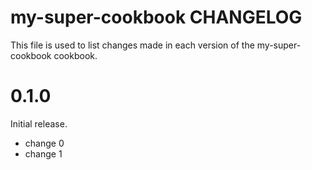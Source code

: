 # my-super-cookbook CHANGELOG

This file is used to list changes made in each version of the my-super-cookbook cookbook.

# 0.1.0

Initial release.

- change 0
- change 1

